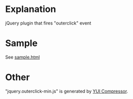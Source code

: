 # Explanation

jQuery plugin that fires "outerclick" event

# Sample

See [sample.html](sample.html)

# Other

"jquery.outerclick-min.js" is generated by [YUI Compressor](https://github.com/yui/yuicompressor/).
